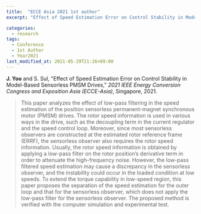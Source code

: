 ```yaml
---
title:  "ECCE Asia 2021 1st author"
excerpt: "Effect of Speed Estimation Error on Control Stability in Model-Based Sensorless PMSM Drives."

categories:
  - research
tags:
  - Conference
  - 1st Author
  - Year2021
last_modified_at: 2021-05-29T21:26+09:00
---
```


**J. Yoo** and S. Sul, "Effect of Speed Estimation Error on Control Stability in Model-Based Sensorless PMSM Drives," *2021 IEEE Energy Conversion Congress and Exposition Asia (ECCE-Asia)*, Singapore, 2021.  

  
>This paper analyzes the effect of low-pass filtering in the speed estimation of the position sensorless permanent-magnet synchronous motor (PMSM) drives. The rotor speed information is used in various ways in the drive, such as the decoupling term in the current regulator and the speed control loop. Moreover, since most sensorless observers are constructed at the estimated rotor reference frame (ERRF), the sensorless observer also requires the rotor speed information. Usually, the rotor speed information is obtained by applying a low-pass filter on the rotor position’s derivative term in order to attenuate the high-frequency noise. However, the low-pass filtered speed estimation may cause a discrepancy in the sensorless observer, and the instability could occur in the loaded condition at low speeds. To extend the torque capability in low-speed region, this paper proposes the separation of the speed estimation for the outer loop and that for the sensorless observer, which does not apply the low-pass filter for the sensorless observer. The proposed method is verified with the computer simulation and experimental test.
